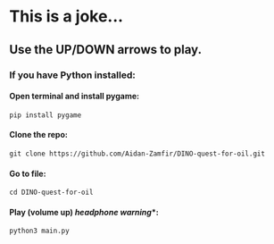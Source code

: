 # This is a joke...

## Use the UP/DOWN arrows to play.

### If you have Python installed:
#### Open terminal and install pygame:
```console
pip install pygame
```
#### Clone the repo:
```console
git clone https://github.com/Aidan-Zamfir/DINO-quest-for-oil.git
```
#### Go to file:
```console
cd DINO-quest-for-oil 
```
#### Play (volume up) *headphone warning**:
```console
python3 main.py
```
